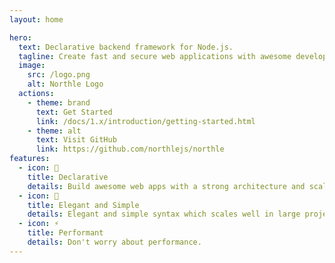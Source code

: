 ```yaml
---
layout: home

hero:
  text: Declarative backend framework for Node.js.
  tagline: Create fast and secure web applications with awesome developer experience.
  image:
    src: /logo.png
    alt: Northle Logo
  actions:
    - theme: brand
      text: Get Started
      link: /docs/1.x/introduction/getting-started.html
    - theme: alt
      text: Visit GitHub
      link: https://github.com/northlejs/northle
features:
  - icon: 🧩
    title: Declarative
    details: Build awesome web apps with a strong architecture and scalability.
  - icon: 📏
    title: Elegant and Simple
    details: Elegant and simple syntax which scales well in large projects.
  - icon: ⚡️
    title: Performant
    details: Don't worry about performance.
---
```

